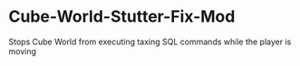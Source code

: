 # Cube-World-Stutter-Fix-Mod
Stops Cube World from executing taxing SQL commands while the player is moving
